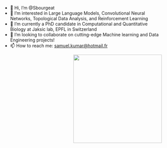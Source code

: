 - 👋 Hi, I’m @Sbourgeat
- 👀 I’m interested in Large Language Models, Convolutional Neural Networks, Topological Data Analysis, and Reinforcement Learning
- 🌱 I’m currently a PhD candidate in Computational and Quantitative Biology at Jaksic lab, EPFL in Switzerland
- 💞️ I’m looking to collaborate on cutting-edge Machine learning and Data Engineering projects!
- 📫 How to reach me: samuel.kumar@hotmail.fr

<img align="right" src="https://github-readme-stats.vercel.app/api/top-langs/?username=Sbourgeat&layout=compact&show_icons=true&theme=dark" width="280" /> 

<!---
Sbourgeat/Sbourgeat is a ✨ special ✨ repository because its `README.md` (this file) appears on your GitHub profile.
You can click the Preview link to take a look at your changes.
--->
